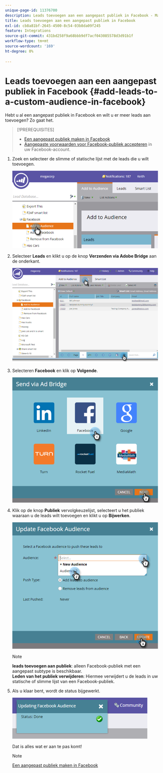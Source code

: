 ```yaml
---
unique-page-id: 11376700
description: Leads toevoegen aan een aangepast publiek in Facebook - Marketo Docs - Productdocumentatie
title: Leads toevoegen aan een aangepast publiek in Facebook
exl-id: cb8a81bf-2645-4500-8c54-03b8da09f245
feature: Integrations
source-git-commit: 431bd258f9a68bbb9df7acf043085578d3d91b1f
workflow-type: tm+mt
source-wordcount: '169'
ht-degree: 0%

---
```


# Leads toevoegen aan een aangepast publiek in Facebook {#add-leads-to-a-custom-audience-in-facebook}

Hebt u al een aangepast publiek in Facebook en wilt u er meer leads aan toevoegen? Zo gaat het.

>[!PREREQUISITES]
>
>* [Een aangepast publiek maken in Facebook](/help/marketo/product-docs/demand-generation/facebook/create-a-custom-audience-in-facebook.md)
>* [Aangepaste voorwaarden voor Facebook-publiek accepteren](https://www.facebook.com/ads/manage/customaudiences/tos.php) in uw Facebook-account.
>

1. Zoek en selecteer de slimme of statische lijst met de leads die u wilt toevoegen.

   ![](assets/one.png)

1. Selecteer **Leads** en klikt u op de knop **Verzenden via Adobe Bridge** aan de onderkant.

   ![](assets/two-1.png)

1. Selecteren **Facebook** en klik op **Volgende**.

   ![](assets/three.png)

1. Klik op de knop **Publiek** vervolgkeuzelijst, selecteert u het publiek waaraan u de leads wilt toevoegen en klikt u op **Bijwerken**.

   ![](assets/4.png)

   >[!NOTE]
   >
   >**leads toevoegen aan publiek**: alleen Facebook-publiek met een aangepast subtype is beschikbaar.\
   >**Leden van het publiek verwijderen**: Hiermee verwijdert u de leads in uw statische of slimme lijst van een Facebook-publiek.

1. Als u klaar bent, wordt de status bijgewerkt.

   ![](assets/five-1.png)

   Dat is alles wat er aan te pas komt!

   >[!NOTE]
   >
   >[Een aangepast publiek maken in Facebook](/help/marketo/product-docs/demand-generation/facebook/create-a-custom-audience-in-facebook.md)
